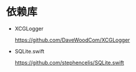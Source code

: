 # 依赖库

- XCGLogger

  https://github.com/DaveWoodCom/XCGLogger

- SQLite.swift

  https://github.com/stephencelis/SQLite.swift